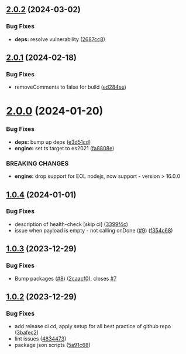 ## [2.0.2](https://github.com/Avivbens/rx-parallel/compare/v2.0.1...v2.0.2) (2024-03-02)


### Bug Fixes

* **deps:** resolve vulnerability ([2687cc8](https://github.com/Avivbens/rx-parallel/commit/2687cc81f417e52c4d37c80317824c103a89d252))

## [2.0.1](https://github.com/Avivbens/rx-parallel/compare/v2.0.0...v2.0.1) (2024-02-18)


### Bug Fixes

* removeComments to false for build ([ed284ee](https://github.com/Avivbens/rx-parallel/commit/ed284eea609c6b09f7f45635b51767394ef2b96c))

# [2.0.0](https://github.com/Avivbens/rx-parallel/compare/v1.0.4...v2.0.0) (2024-01-20)


### Bug Fixes

* **deps:** bump up deps ([e3d51cd](https://github.com/Avivbens/rx-parallel/commit/e3d51cdda5a111d305f255f7cdf45f8ff743df18))
* **engine:** set ts target to es2021 ([fa8808e](https://github.com/Avivbens/rx-parallel/commit/fa8808e3bf485216afd2e8e368fcfcbc0a95bdf5))


### BREAKING CHANGES

* **engine:** drop support for EOL nodejs, now support - version > 16.0.0

## [1.0.4](https://github.com/Avivbens/rx-parallel/compare/v1.0.3...v1.0.4) (2024-01-01)


### Bug Fixes

* description of health-check [skip ci] ([3399f4c](https://github.com/Avivbens/rx-parallel/commit/3399f4c21987ab19ade230791c918bb35aa1168b))
* issue when payload is empty - not calling onDone ([#9](https://github.com/Avivbens/rx-parallel/issues/9)) ([f354c68](https://github.com/Avivbens/rx-parallel/commit/f354c6884149c8435d61c48b5829e7b64192b610))

## [1.0.3](https://github.com/Avivbens/rx-parallel/compare/v1.0.2...v1.0.3) (2023-12-29)


### Bug Fixes

* Bump packages ([#8](https://github.com/Avivbens/rx-parallel/issues/8)) ([2caacf0](https://github.com/Avivbens/rx-parallel/commit/2caacf065a6bd2f3924b92cdd68cb624efd4ccf2)), closes [#7](https://github.com/Avivbens/rx-parallel/issues/7)

## [1.0.2](https://github.com/Avivbens/rx-parallel/compare/v1.0.1...v1.0.2) (2023-12-29)


### Bug Fixes

* add release ci cd, apply setup for all best practice of github repo ([3bafec2](https://github.com/Avivbens/rx-parallel/commit/3bafec2fb31c68bce6e3cf225def4fba39bf833d))
* lint issues ([4834473](https://github.com/Avivbens/rx-parallel/commit/4834473eb90e7462ee3f12af009f36fa998c4f36))
* package json scripts ([5a91c68](https://github.com/Avivbens/rx-parallel/commit/5a91c6877e7675c27d3cab1ad4fc8037881cf56b))
